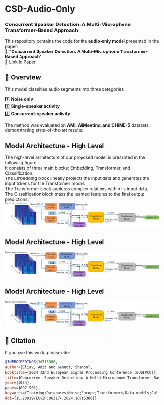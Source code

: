 # CSD-Audio-Only
### Concurrent Speaker Detection: A Multi-Microphone Transformer-Based Approach

This repository contains the code for the **audio-only model** presented in the paper:  
📄 **"Concurrent Speaker Detection: A Multi-Microphone Transformer-Based Approach"**  
🔗 [Link to Paper](https://ieeexplore.ieee.org/document/10715386)  

## 📌 Overview
This model classifies audio segments into three categories:

1️⃣ **Noise only**  
2️⃣ **Single-speaker activity**  
3️⃣ **Concurrent-speaker activity**  

The method was evaluated on **AMI, AliMeeting, and CHiME-5** datasets, demonstrating state-of-the-art results.  


## Model Architecture - High Level
The high-level architecture of our proposed model is presented in the following figure.<br/>
It consists of three main blocks: Embedding, Transformer, and Classification.<br/>
The Embedding block linearly projects the input data and generates the input tokens for the Transformer model.<br/>
The Transformer block captures complex relations within its input data.<br/>
The Classification block maps the learned features to the final output predictions.<br/>
![Model Architecture - High Level](doc/Figures/model_arch_high_level.png)

## Model Architecture - High Level
![Model Architecture - High Level](doc/Figures/model_arch_high_level.png)

## Model Architecture - High Level
![Model Architecture - High Level](doc/Figures/model_arch_high_level.png)






## 📄 Citation  
If you use this work, please cite:

  ```bibtex
@INPROCEEDINGS{10715386,
  author={Eliav, Amit and Gannot, Sharon},
  booktitle={2024 32nd European Signal Processing Conference (EUSIPCO)}, 
  title={Concurrent Speaker Detection: A Multi-Microphone Transformer-Based Approach}, 
  year={2024},
  pages={897-901},
  keywords={Training;Databases;Noise;Europe;Transformers;Data models;Calibration},
  doi={10.23919/EUSIPCO63174.2024.10715386}}
